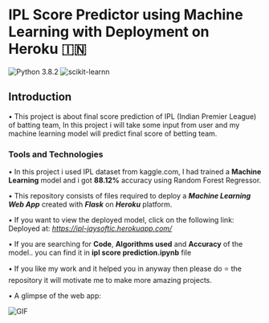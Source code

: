 # IPL Score Predictor using Machine Learning with Deployment on Heroku :india:
![Python 3.8.2](https://img.shields.io/badge/Python-3.8.2-brightgreen.svg) ![scikit-learnn](https://img.shields.io/badge/Library-Pandas_|_Numpy_|_Scikit_Learn-orange.svg) 

## Introduction
• This project is about final score prediction of IPL (Indian Premier League) of batting team, In this project i will take some input from user and my machine learning model will predict final score of betting team.

### Tools and Technologies
• In this project i used IPL dataset from kaggle.com, I had trained a **Machine Learning** model and i got **88.12%** accuracy using Random Forest Regressor.


• This repository consists of files required to deploy a ___Machine Learning Web App___ created with ___Flask___ on ___Heroku___ platform.

• If you want to view the deployed model, click on the following link:<br />
Deployed at: _https://ipl-jaysoftic.herokuapp.com/_

• If you are searching for __Code__, __Algorithms used__ and __Accuracy__ of the model.. you can find it in **ipl score prediction.ipynb** file

• If you like my work and it helped you in anyway then please do ⭐ the repository it will motivate me to make more amazing projects. 

• A glimpse of the web app:

 ![GIF](readme_resources/IPL.gif)
 

